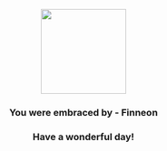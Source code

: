 <p align="center">
    <img src="https://raw.githubusercontent.com/PokeAPI/sprites/master/sprites/pokemon/456.png" width="150" height="150">
</p>
<h3 align="center">You were embraced by - <b>Finneon</b></h3>
<h3 align="center">Have a wonderful day!</h3>
